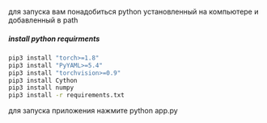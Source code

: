 для запуска вам понадобиться python установленный на компьютере и добавленный в path
##### install python requirments
```bash
pip3 install "torch>=1.8"
pip3 install "PyYAML>=5.4"
pip3 install "torchvision>=0.9"
pip3 install Cython
pip3 install numpy
pip3 install -r requirements.txt
```
для запуска приложения нажмите python app.py
